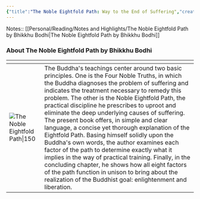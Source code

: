 ```yaml
---
{"title":"The Noble Eightfold Path: Way to the End of Suffering","created":"2021-06-30T00:00:00+06:00","updated":"2023-01-03T21:48:17+06:00","read_at":["2021-08-30T00:00:00+06:00"],"read_count":1,"authors":["Bhikkhu Bodhi"],"isbn10":"192870607X","status":"Read","rating":5,"dg-publish":true,"cover":"http://books.google.com/books/content?id=--vzVMVPHJMC&printsec=frontcover&img=1&zoom=1&edge=curl&source=gbs_api","tags":["buddhism","religion"],"permalink":"/personal/reading/books/read/the-noble-eightfold-path-by-bhikkhu-bodhi/","dgPassFrontmatter":true}
---
```



Notes:: [[Personal/Reading/Notes and Highlights/The Noble Eightfold Path by Bhikkhu Bodhi\|The Noble Eightfold Path by Bhikkhu Bodhi]]

### About The Noble Eightfold Path by Bhikkhu Bodhi
| <!-- -->    | <!-- -->    |
|-------------|-------------|
| ![The Noble Eightfold Path\|150](http://books.google.com/books/content?id=--vzVMVPHJMC&printsec=frontcover&img=1&zoom=1&edge=curl&source=gbs_api)         | The Buddha's teachings center around two basic principles. One is the Four Noble Truths, in which the Buddha diagnoses the problem of suffering and indicates the treatment necessary to remedy this problem. The other is the Noble Eightfold Path, the practical discipline he prescribes to uproot and eliminate the deep underlying causes of suffering. The present book offers, in simple and clear language, a concise yet thorough explanation of the Eightfold Path. Basing himself solidly upon the Buddha's own words, the author examines each factor of the path to determine exactly what it implies in the way of practical training. Finally, in the concluding chapter, he shows how all eight factors of the path function in unison to bring about the realization of the Buddhist goal: enlightenment and liberation.         |
